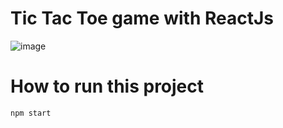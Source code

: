 # Tic Tac Toe game with ReactJs 
![image](https://github.com/Trangsiban27/TicTacToe/assets/96864485/f8679525-7db3-4752-aaa4-163c7918d11a)

# How to run this project
`npm start`
